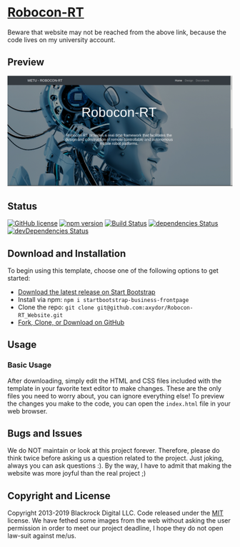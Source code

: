 # [Robocon-RT](http://user.ceng.metu.edu.tr/~e2099018/Robocon-RT_Website/)

Beware that website may not be reached from the above link, because the code lives on my university account.

## Preview

![Catchy website](./robocon-rt.png)

## Status

[![GitHub license](https://img.shields.io/badge/license-MIT-blue.svg)](https://raw.githubusercontent.com/BlackrockDigital/startbootstrap-business-frontpage/master/LICENSE)
[![npm version](https://img.shields.io/npm/v/startbootstrap-business-frontpage.svg)](https://www.npmjs.com/package/startbootstrap-business-frontpage)
[![Build Status](https://travis-ci.org/BlackrockDigital/startbootstrap-business-frontpage.svg?branch=master)](https://travis-ci.org/BlackrockDigital/startbootstrap-business-frontpage)
[![dependencies Status](https://david-dm.org/BlackrockDigital/startbootstrap-business-frontpage/status.svg)](https://david-dm.org/BlackrockDigital/startbootstrap-business-frontpage)
[![devDependencies Status](https://david-dm.org/BlackrockDigital/startbootstrap-business-frontpage/dev-status.svg)](https://david-dm.org/BlackrockDigital/startbootstrap-business-frontpage?type=dev)

## Download and Installation

To begin using this template, choose one of the following options to get started:
* [Download the latest release on Start Bootstrap](https://startbootstrap.com/template-overviews/business-frontpage/)
* Install via npm: `npm i startbootstrap-business-frontpage`
* Clone the repo: `git clone git@github.com:axydor/Robocon-RT_Website.git`
* [Fork, Clone, or Download on GitHub](https://github.com/axydor/Robocon-RT_Website)

## Usage

### Basic Usage

After downloading, simply edit the HTML and CSS files included with the template in your favorite text editor to make changes. These are the only files you need to worry about, you can ignore everything else! To preview the changes you make to the code, you can open the `index.html` file in your web browser.

## Bugs and Issues

We do NOT maintain or look at this project forever. Therefore, please do think twice before asking us a question related to the project. Just joking, always you can ask questions :). By the way, I have to admit that making the website was more joyful than the real project ;)

## Copyright and License

Copyright 2013-2019 Blackrock Digital LLC. Code released under the [MIT](https://github.com/BlackrockDigital/startbootstrap-business-frontpage/blob/gh-pages/LICENSE) license. We have fethed some images from the web without asking the user permission in order to meet our project deadline, I hope they do not open law-suit against me/us. 

